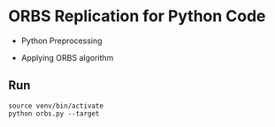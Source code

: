 # ORBS Replication for Python Code

-   Python Preprocessing

-   Applying ORBS algorithm

## Run

```
source venv/bin/activate
python orbs.py --target 
```
